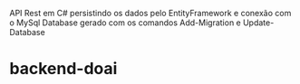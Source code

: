 API Rest em C# persistindo os dados pelo EntityFramework e conexão com o MySql
Database gerado com os comandos Add-Migration e Update-Database
# backend-doai
